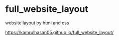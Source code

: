 # full_website_layout
website layout by html and css




https://kamrulhasan05.github.io/full_website_layout/
